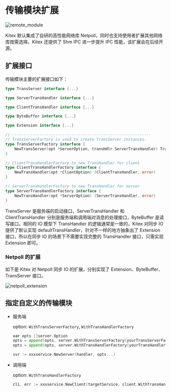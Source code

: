 # 传输模块扩展

![remote_module](../../images/remote_module.png)

Kitex 默认集成了自研的高性能网络库 Netpoll，同时也支持使用者扩展其他网络库按需选择。Kitex 还提供了 Shm IPC 进一步提升 IPC 性能，该扩展会在后续开源。

## 扩展接口

传输模块主要的扩展接口如下：

```go
type TransServer interface {...}

type ServerTransHandler interface {...}

type ClientTransHandler interface {...}

type ByteBuffer interface {...}

type Extension interface {...}

// -------------------------------------------------------------
// TransServerFactory is used to create TransServer instances.
type TransServerFactory interface {
	NewTransServer(opt *ServerOption, transHdlr ServerTransHandler) TransServer
}

// ClientTransHandlerFactory to new TransHandler for client
type ClientTransHandlerFactory interface {
	NewTransHandler(opt *ClientOption) (ClientTransHandler, error)
}

// ServerTransHandlerFactory to new TransHandler for server
type ServerTransHandlerFactory interface {
	NewTransHandler(opt *ServerOption) (ServerTransHandler, error)
}
```

TransServer 是服务端的启动接口，ServerTransHandler 和 ClientTransHandler 分别是服务端和调用端对消息的处理接口，ByteBuffer 是读写接口。相同的 IO 模型下 TransHandler 的逻辑通常是一致的，Kitex 对同步 IO 提供了默认实现 defaultTransHandler，针对不一样的地方抽象出了 Extension 接口，所以在同步 IO 的场景下不需要实现完整的 TransHandler 接口，只需实现 Extension 即可。

### Netpoll 的扩展

如下是 Kitex 对 Netpoll 同步 IO 的扩展，分别实现了 Extension、ByteBuffer、TransServer 接口。

![netpoll_extension](../../images/netpoll_extension.pn)

## 指定自定义的传输模块

- 服务端

  option: `WithTransServerFactory`,  `WithTransHandlerFactory`

  ```go
  var opts []server.Option
  opts = append(opts, server.WithTransServerFactory(yourTransServerFactory)
  opts = append(opts, server.WithTransHandlerFactory(yourTransHandlerFactory)

  svr := xxxservice.NewServer(handler, opts...)
  ```

- 调用端

  option: `WithTransHandlerFactory`

  ```go
  cli, err := xxxservice.NewClient(targetService, client.WithTransHandlerFactory(yourTransHandlerFactory)
  ```
